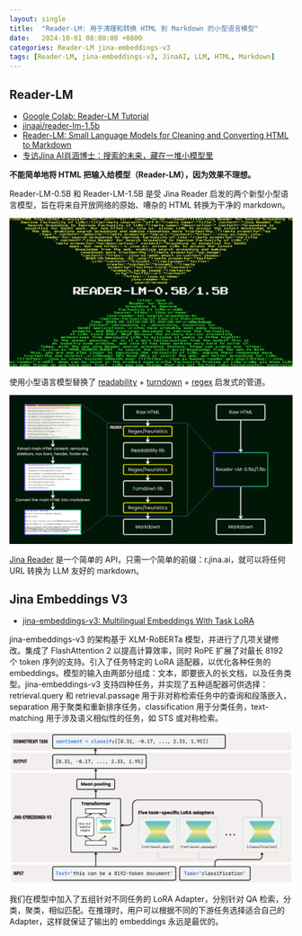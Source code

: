 ```yaml
---
layout: single
title:  "Reader-LM: 用于清理和转换 HTML 到 Markdown 的小型语言模型"
date:   2024-10-01 08:00:00 +0800
categories: Reader-LM jina-embeddings-v3
tags: [Reader-LM, jina-embeddings-v3, JinaAI, LLM, HTML, Markdown]
---
```


## Reader-LM
- [Google Colab: Reader-LM Tutorial](https://colab.research.google.com/drive/1wXWyj5hOxEHY6WeHbOwEzYAC0WB1I5uA)
- [jinaai/reader-lm-1.5b](https://huggingface.co/jinaai/reader-lm-1.5b)
- [Reader-LM: Small Language Models for Cleaning and Converting HTML to Markdown](https://jina.ai/news/reader-lm-small-language-models-for-cleaning-and-converting-html-to-markdown/)
- [专访Jina AI肖涵博士：搜索的未来，藏在一堆小模型里](https://mp.weixin.qq.com/s/zazlhmYcDIw7y59795J0IQ)

**不能简单地将 HTML 把输入给模型（Reader-LM），因为效果不理想。**

Reader-LM-0.5B 和 Reader-LM-1.5B 是受 Jina Reader 启发的两个新型小型语言模型，旨在将来自开放网络的原始、嘈杂的 HTML 转换为干净的 markdown。

![](/images/2024/Reader-LM/reader-lm-banner.jpg)

使用小型语言模型替换了 [readability](https://github.com/mozilla/readability) + [turndown](https://github.com/mixmark-io/turndown) + [regex](https://x.com/JinaAI_/status/1823756993108304135) 启发式的管道。

![](/images/2024/Reader-LM/reader-lm-Illustration.png)

[Jina Reader](https://jina.ai/reader) 是一个简单的 API，只需一个简单的前缀：r.jina.ai，就可以将任何 URL 转换为 LLM 友好的 markdown。


## Jina Embeddings V3
- [jina-embeddings-v3: Multilingual Embeddings With Task LoRA](https://arxiv.org/abs/2409.10173)

jina-embeddings-v3 的架构基于 XLM-RoBERTa 模型，并进行了几项关键修改。集成了 FlashAttention 2 以提高计算效率，同时 RoPE 扩展了对最长 8192 个 token 序列的支持。引入了任务特定的 LoRA 适配器，以优化各种任务的 embeddings。模型的输入由两部分组成：文本，即要嵌入的长文档，以及任务类型。jina-embeddings-v3 支持四种任务，并实现了五种适配器可供选择：retrieval.query 和 retrieval.passage 用于非对称检索任务中的查询和段落嵌入，separation 用于聚类和重新排序任务，classification 用于分类任务，text-matching 用于涉及语义相似性的任务，如 STS 或对称检索。

![](/images/2024/Reader-LM/jina-embeddings-v3-architecture.png)

我们在模型中加入了五组针对不同任务的 LoRA Adapter，分别针对 QA 检索，分类，聚类，相似匹配。在推理时，用户可以根据不同的下游任务选择适合自己的 Adapter，这样就保证了输出的 embeddings 永远是最优的。
